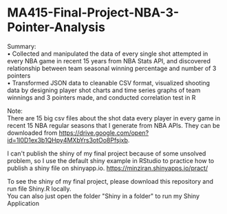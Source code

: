 # MA415-Final-Project-NBA-3-Pointer-Analysis

Summary:\
• Collected and manipulated the data of every single shot attempted in every NBA game in recent 15 years from NBA Stats API, and discovered relationship between team seasonal winning percentage and number of 3 pointers\
• Transformed JSON data to cleanable CSV format, visualized shooting data by designing player shot charts and time series graphs of team winnings and 3 pointers made, and conducted correlation test in R


Note:\
There are 15 big csv files about the shot data every player in every game in recent 15 NBA regular seasons that I generate from NBA APIs. They can be downloaded from https://drive.google.com/open?id=1l0D1ex3b1QHpy4MXbYrs3otOo8Pfsjxb. 

I can't publish the shiny of my final project because of some unsolved problem, so I use the default shiny example in RStudio to practice how to publish a shiny file on shinyapp.io.         https://minziran.shinyapps.io/pract/ 

To see the shiny of my final project, please download this repository and run file Shiny.R locally.\
You can also just open the folder "Shiny in a folder" to run my Shiny Application
